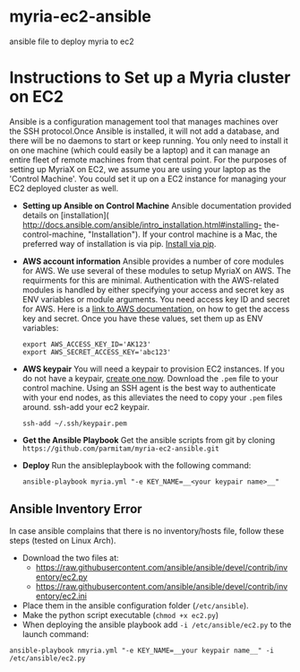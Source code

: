 # myria-ec2-ansible
ansible file to deploy myria to ec2
# Instructions to Set up a Myria cluster on EC2

 Ansible is a configuration management tool that manages machines over the SSH protocol.Once Ansible is installed, it will not add a database, and there will be no daemons to start or keep running. You only need to install it on one machine (which could easily be a laptop) and it can manage an entire fleet of remote machines from that central point.
For the purposes of setting up MyriaX on EC2, we assume you are using your laptop as the 'Control Machine'. You could set it up on a EC2 instance for managing your EC2 deployed cluster as well.

*  __Setting up Ansible on Control Machine__
   Ansible documentation provided details on [installation]( http://docs.ansible.com/ansible/intro_installation.html#installing-     the-control-machine, "Installation").
   If your control machine is a Mac, the preferred way of installation is via pip. [Install via pip]( http://docs.ansible.com/ansible/intro_installation.html#latest-releases-via-pip).

*  __AWS account information__
   Ansible provides a number of core modules for AWS. We use several of these modules to setup MyriaX on AWS. The requirments for this are minimal.
   Authentication with the AWS-related modules is handled by either specifying your access and secret key as ENV variables or module arguments. You need access key ID and secret for AWS. Here is a [link to AWS documentation](http://docs.aws.amazon.com/general/latest/gr/managing-aws-access-keys.html), on how to get the access key and secret. Once you have these values, set them up as ENV variables:

    ```config
    export AWS_ACCESS_KEY_ID='AK123'
    export AWS_SECRET_ACCESS_KEY='abc123'
    ```

*  __AWS keypair__
   You will need a keypair to provision EC2 instances. If you do not have a keypair, [create one now](http://docs.aws.amazon.com/gettingstarted/latest/wah/getting-started-prereq.html#create-a-key-pair).  Download the `.pem` file to your control machine. Using an SSH agent is the best way to authenticate with your end nodes, as this alleviates the need to copy your `.pem` files around. ssh-add your ec2 keypair.

    `ssh-add ~/.ssh/keypair.pem`


*  __Get the Ansible Playbook__
   Get the ansible scripts from git by cloning `https://github.com/parmitam/myria-ec2-ansible.git`

*  __Deploy__
   Run the ansibleplaybook with the following command:
   ```
   ansible-playbook myria.yml "-e KEY_NAME=__<your keypair name>__" 
   ```


## Ansible Inventory Error
In case ansible complains that there is no inventory/hosts file, follow
these steps (tested on Linux Arch).
* Download the two files at: 
  * https://raw.githubusercontent.com/ansible/ansible/devel/contrib/inventory/ec2.py
  * https://raw.githubusercontent.com/ansible/ansible/devel/contrib/inventory/ec2.ini
* Place them in the ansible configuration folder (`/etc/ansible`).
* Make the python script executable (`chmod +x ec2.py`)
* When deploying the ansible playbook add `-i /etc/ansible/ec2.py` to the launch command:

```
ansible-playbook nmyria.yml "-e KEY_NAME=__your keypair name__" -i /etc/ansible/ec2.py
```
